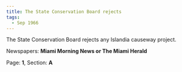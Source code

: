 ```yaml
---  
title: The State Conservation Board rejects  
tags:  
  - Sep 1966  
---  
```

  
The State Conservation Board rejects any Islandia causeway project.  
  
Newspapers: **Miami Morning News or The Miami Herald**  
  
Page: **1**, Section: **A** 
